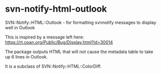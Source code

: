 svn-notify-html-outlook
=======================

SVN::Notify::HTML::Outlook - for formatting svnnotify messages to display well in Outlook

This is inspired by a message left here:
https://rt.cpan.org/Public/Bug/Display.html?id=30014

The package outputs HTML that will not cause the metadata table to take up 6 lines in Outlook.

It is a subclass of SVN::Notify::HTML::ColorDiff.
